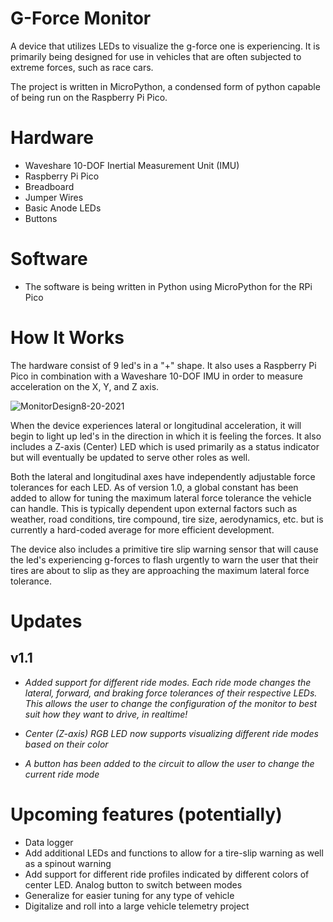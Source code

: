 # G-Force Monitor
A device that utilizes LEDs to visualize the g-force one is experiencing. It is primarily being designed for use in vehicles that are often subjected to extreme forces, such as race cars.

The project is written in MicroPython, a condensed form of python capable of being run on the Raspberry Pi Pico.

# Hardware
- Waveshare 10-DOF Inertial Measurement Unit (IMU)
- Raspberry Pi Pico
- Breadboard
- Jumper Wires
- Basic Anode LEDs
- Buttons

# Software
- The software is being written in Python using MicroPython for the RPi Pico

# How It Works
The hardware consist of 9 led's in a "+" shape. It also uses a Raspberry Pi Pico in combination with a Waveshare 10-DOF IMU
in order to measure acceleration on the X, Y, and Z axis. 


![MonitorDesign8-20-2021](https://user-images.githubusercontent.com/36857534/130289143-5bacec8d-2b7a-4185-a464-6a2ab940e75e.jpg)


When the device experiences lateral or longitudinal acceleration, it will begin to light up led's in the direction in 
which it is feeling the forces. It also includes a Z-axis (Center) LED which is used primarily as a status indicator but will eventually be updated 
to serve other roles as well.

Both the lateral and longitudinal axes have independently adjustable force tolerances for each LED. As of version 1.0, a global constant has been 
added to allow for tuning the maximum lateral force tolerance the vehicle can handle. This is typically dependent upon external factors such as weather,
road conditions, tire compound, tire size, aerodynamics, etc. but is currently a hard-coded average for more efficient development.

The device also includes a primitive tire slip warning sensor that will cause the led's experiencing g-forces to flash urgently to 
warn the user that their tires are about to slip as they are approaching the maximum lateral force tolerance. 

# Updates

  ## v1.1
   - *Added support for different ride modes. Each ride mode changes the lateral, forward, and braking force tolerances
   of their respective LEDs. This allows the user to change the configuration of the monitor to best suit how they want to
   drive, in realtime!*
   
   - *Center (Z-axis) RGB LED now supports visualizing different ride modes based on their color*
 
   - *A button has been added to the circuit to allow the user to change the current ride mode*

                


# Upcoming features (potentially)
- Data logger
- Add additional LEDs and functions to allow for a tire-slip warning as well as a spinout warning
- Add support for different ride profiles indicated by different colors of center LED. Analog button to switch between modes
- Generalize for easier tuning for any type of vehicle
- Digitalize and roll into a large vehicle telemetry project
